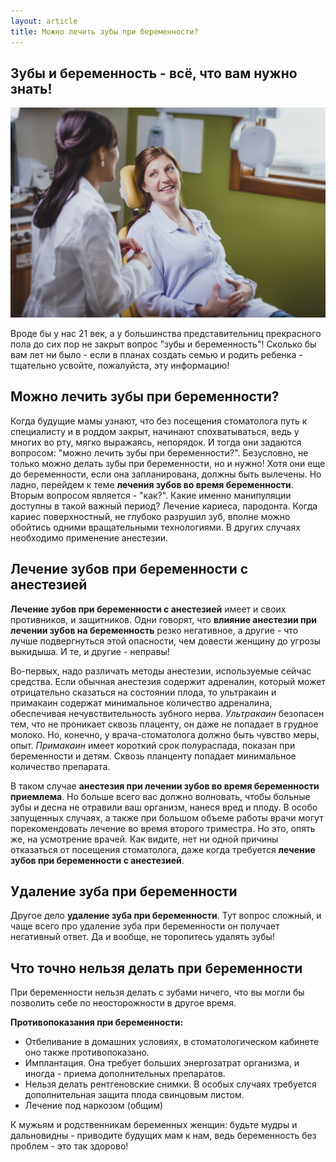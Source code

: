```yaml
---
layout: article
title: Можно лечить зубы при беременности?
---
```

## Зубы и беременность - всё, что вам нужно знать!

<span class="image left">![беременность и зубы](/images/beremennaja-i-stomatolog.jpg)</span>

Вроде бы у нас 21 век, а у большинства представительниц прекрасного пола до сих пор не закрыт вопрос "зубы и беременность"! Сколько бы вам лет ни было - если в планах создать семью и родить ребенка - тщательно усвойте, пожалуйста, эту информацию!

## Можно лечить зубы при беременности?

Когда будущие мамы узнают, что без посещения стоматолога путь к специалисту и в роддом закрыт, начинают спохватываться, ведь у многих во рту, мягко выражаясь, непорядок. И тогда они задаются вопросом: "можно лечить зубы при беременности?". Безусловно, не только можно делать зубы при беременности, но и нужно! Хотя они еще до беременности, если она запланирована, должны быть вылечены. Но ладно, перейдем к теме **лечения зубов во время беременности**. Вторым вопросом является - "как?". Какие именно манипуляции доступны в такой важный период? Лечение кариеса, пародонта. Когда кариес поверхностный, не глубоко разрушил зуб, вполне можно обойтись одними вращательными технологиями. В других случаях необходимо применение анестезии.  

## Лечение зубов при беременности с анестезией

**Лечение зубов при беременности с анестезией** имеет и своих противников, и защитников. Одни говорят, что **влияние анестезии при лечении зубов на беременность** резко негативное, а другие - что лучше подвергнуться этой опасности, чем довести женщину до угрозы выкидыша. И те, и другие - неправы!  

Во-первых, надо различать методы анестезии, используемые сейчас средства. Если обычная анестезия содержит адреналин, который может отрицательно сказаться на состоянии плода, то ультракаин и примакаин содержат минимальное количество адреналина, обеспечивая нечувствительность зубного нерва. _Ультракаин_ безопасен тем, что не проникает сквозь плаценту, он даже не попадает в грудное молоко. Но, конечно, у врача-стоматолога должно быть чувство меры, опыт. _Примакаин_ имеет короткий срок полураспада, показан при беременности и детям. Сквозь планценту попадает минимальное количество препарата.  

В таком случае **анестезия при лечении зубов во время беременности приемлема**. Но больше всего вас должно волновать, чтобы больные зубы и десна не отравили ваш организм, нанеся вред и плоду. В особо запущенных случаях, а также при большом объеме работы врачи могут порекомендовать лечение во время второго триместра. Но это, опять же, на усмотрение врачей. Как видите, нет ни одной причины отказаться от посещения стоматолога, даже когда требуется **лечение зубов при беременности с анестезией**.  

## Удаление зуба при беременности

Другое дело **удаление зуба при беременности**. Тут вопрос сложный, и чаще всего про удаление зуба при беременности он получает негативный ответ. Да и вообще, не торопитесь удалять зубы!

## Что точно нельзя делать при беременности

При беременности нельзя делать с зубами ничего, что вы могли бы позволить себе по неосторожности в другое время. 

**Противопоказания при беременности:**

*   Отбеливание в домашних условиях, в стоматологическом кабинете оно также противопоказано. 
*   Имплантация. Она требует больших энергозатрат организма, и иногда - приема дополнительных препаратов. 
*   Нельзя делать рентгеновские снимки. В особых случаях требуется дополнительная защита плода свинцовым листом. 
*   Лечение под наркозом (общим)

К мужьям и родственникам беременных женщин: будьте мудры и дальновидны - приводите будущих мам к нам, ведь беременность без проблем - это так здорово!